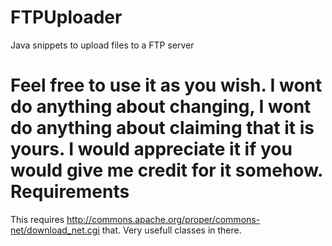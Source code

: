 FTPUploader
===========

Java snippets to upload files to a FTP server

Feel free to use it as you wish. I wont do anything about changing, I wont do anything about claiming that it is yours.
I would appreciate it if you would give me credit for it somehow. 
Requirements
==========
This requires http://commons.apache.org/proper/commons-net/download_net.cgi that. Very usefull classes in there.

